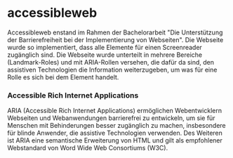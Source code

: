 # accessibleweb

Accessibleweb enstand im Rahmen der Bachelorarbeit "Die Unterstützung der Barrierefreiheit bei der Implementierung von Webseiten". 
Die Webseite wurde so implementiert, dass alle Elemente für einen Screenreader zugänglich sind. 
Die Webseite wurde unterteilt in mehrere Bereiche (Landmark-Roles) und mit ARIA-Rollen versehen, die dafür da sind, den assistiven Technologien die Information weiterzugeben, um was für eine Rolle es sich bei dem Element handelt. 

### Accessible Rich Internet Applications

ARIA (Accessible Rich Internet Applications) ermöglichen Webentwicklern Webseiten und Webanwendungen barrierefrei zu entwickeln, um sie für Menschen mit Behinderungen besser zugänglich zu machen, insbesondere für blinde Anwender, die assistive Technologien verwenden. Des Weiteren ist ARIA eine semantische Erweiterung von HTML und gilt als empfohlener Webstandard von Word Wide Web Consortiums (W3C). 

